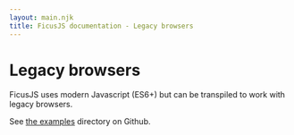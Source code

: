 ```yaml
---
layout: main.njk
title: FicusJS documentation - Legacy browsers
---
```

# Legacy browsers

FicusJS uses modern Javascript (ES6+) but can be transpiled to work with legacy browsers.

See [the examples](https://github.com/ficusjs/ficusjs/tree/master/examples) directory on Github.
